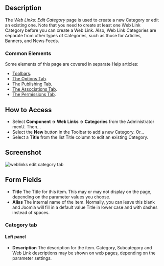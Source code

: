 <!-- Filename: Help4.x:Components_Weblinks_Categories_Edit / Display title: Web Links: Edit Category -->

## Description

The *Web Links: Edit Category* page is used to create a new Category or edit
an existing one. Note that you need to create at least one Web Link
Category before you can create a Web Link. Also, Web Link Categories are
separate from other types of Categories, such as those for Articles,
Banners, and News Feeds.

### Common Elements

Some elements of this page are covered in separate Help articles:

* [Toolbars](jdocmanual?article=help/common-elements/toolbars).
* [The Options Tab](jdocmanual?article=help/common-elements/edit-category-options).
* [The Publishing Tab](jdocmanual?article=help/common-elements/edit-publishing).
* [The Associations Tab](jdocmanual?article=help/common-elements/edit-associations).
* [The Permissions Tab](jdocmanual?article=help/common-elements/edit-permissions).

## How to Access

- Select **Component → Web Links → Categories** from the
  Administrator menU. Then...
- Select the **New** button in the Toolbar to add a new Category. Or...
- Select a **Title** from the list Title column to edit an existing
  Category.

## Screenshot

![weblinks edit category tab](../../../en/images/weblinks/web-links-edit-category-category-tab.png)

## Form Fields

- **Title** The Title for this item. This may or may not display on the
  page, depending on the parameter values you choose.
- **Alias** The internal name of the item. Normally, you can leave this
  blank and Joomla will fill in a default value Title in lower case and
  with dashes instead of spaces.

### Category tab

#### Left panel

- **Description** The description for the item. Category, Subcategory
  and Web Link descriptions may be shown on web pages, depending on the
  parameter settings.
